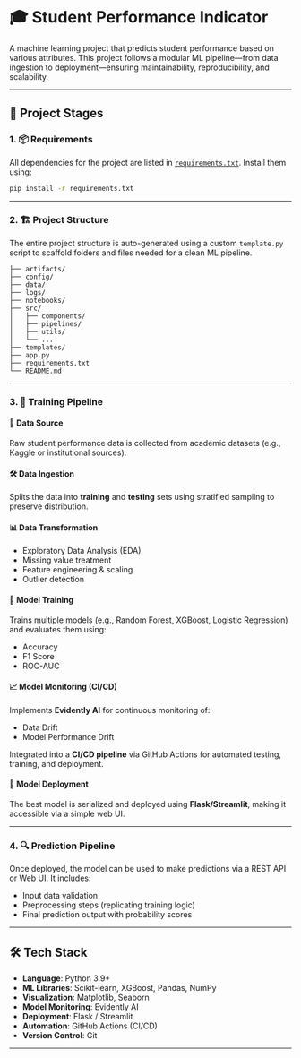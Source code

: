 # 🎓 Student Performance Indicator

A machine learning project that predicts student performance based on various attributes. This project follows a modular ML pipeline—from data ingestion to deployment—ensuring maintainability, reproducibility, and scalability.

---

## 🚀 Project Stages

### 1. 📦 Requirements

All dependencies for the project are listed in [`requirements.txt`](./requirements.txt). Install them using:

```bash
pip install -r requirements.txt
```

---

### 2. 🏗️ Project Structure

The entire project structure is auto-generated using a custom `template.py` script to scaffold folders and files needed for a clean ML pipeline.

```
├── artifacts/
├── config/
├── data/
├── logs/
├── notebooks/
├── src/
│   ├── components/
│   ├── pipelines/
│   ├── utils/
│   └── ...
├── templates/
├── app.py
├── requirements.txt
└── README.md
```

---

### 3. 🔁 Training Pipeline

#### 📂 Data Source
Raw student performance data is collected from academic datasets (e.g., Kaggle or institutional sources).

#### 🛠️ Data Ingestion
Splits the data into **training** and **testing** sets using stratified sampling to preserve distribution.

#### 📊 Data Transformation
- Exploratory Data Analysis (EDA)
- Missing value treatment
- Feature engineering & scaling
- Outlier detection

#### 🤖 Model Training
Trains multiple models (e.g., Random Forest, XGBoost, Logistic Regression) and evaluates them using:
- Accuracy
- F1 Score
- ROC-AUC

#### 📈 Model Monitoring (CI/CD)
Implements **Evidently AI** for continuous monitoring of:
- Data Drift
- Model Performance Drift

Integrated into a **CI/CD pipeline** via GitHub Actions for automated testing, training, and deployment.

#### 🚀 Model Deployment
The best model is serialized and deployed using **Flask/Streamlit**, making it accessible via a simple web UI.

---

### 4. 🔍 Prediction Pipeline

Once deployed, the model can be used to make predictions via a REST API or Web UI. It includes:
- Input data validation
- Preprocessing steps (replicating training logic)
- Final prediction output with probability scores

---

## 🛠️ Tech Stack

- **Language**: Python 3.9+
- **ML Libraries**: Scikit-learn, XGBoost, Pandas, NumPy
- **Visualization**: Matplotlib, Seaborn
- **Model Monitoring**: Evidently AI
- **Deployment**: Flask / Streamlit
- **Automation**: GitHub Actions (CI/CD)
- **Version Control**: Git

---

